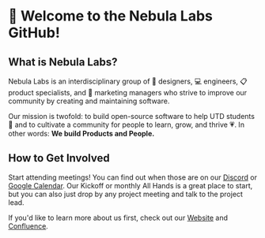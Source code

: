 # 👋 Welcome to the Nebula Labs GitHub!

## What is Nebula Labs?

Nebula Labs is an interdisciplinary group of 🎨 designers, 💻 engineers, 📋 product specialists, and 📢 marketing managers who strive to improve our community by creating and maintaining software.

Our mission is twofold: to build open-source software to help UTD students 🚀 and to cultivate a community for people to learn, grow, and thrive 💗. In other words: **We build Products and People.**

## How to Get Involved

Start attending meetings! You can find out when those are on our [Discord](https://discord.utdnebula.com/) or [Google Calendar](https://www.utdnebula.com/resources/calendar). Our Kickoff or monthly All Hands is a great place to start, but you can also just drop by any project meeting and talk to the project lead.

If you'd like to learn more about us first, check out our [Website](https://www.utdnebula.com/) and [Confluence](https://nebula-labs.atlassian.net/wiki/x/0YD5AQ).
